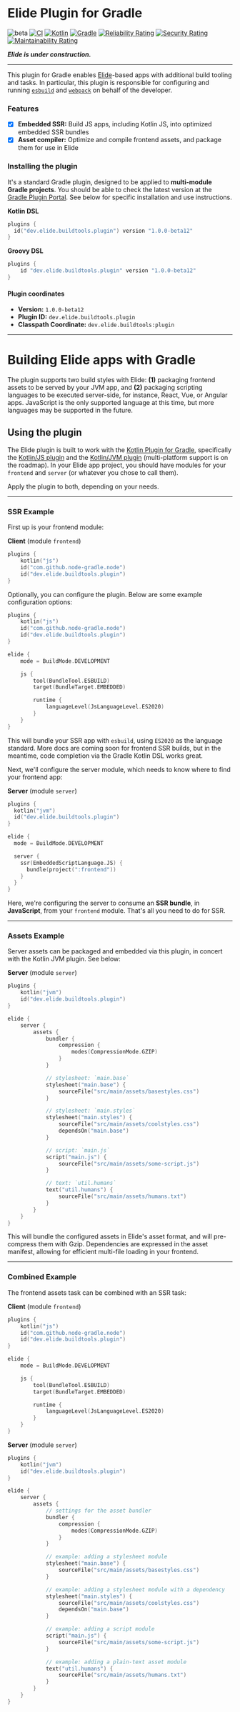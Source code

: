 # Elide Plugin for Gradle

![beta](https://img.shields.io/badge/status-beta-blue.svg)
[![CI](https://github.com/elide-dev/buildtools/actions/workflows/pre-merge.yaml/badge.svg)](https://github.com/elide-dev/buildtools/actions/workflows/pre-merge.yaml)
[![Kotlin](https://img.shields.io/badge/kotlin-1.7.21-blue.svg?logo=kotlin)](http://kotlinlang.org)
[![Gradle](https://img.shields.io/badge/gradle-7.x-blue.svg?logo=gradle)](http://gradle.org)
[![Reliability Rating](https://sonarcloud.io/api/project_badges/measure?project=elide-dev_buildtools&metric=reliability_rating)](https://sonarcloud.io/summary/new_code?id=elide-dev_buildtools)
[![Security Rating](https://sonarcloud.io/api/project_badges/measure?project=elide-dev_buildtools&metric=security_rating)](https://sonarcloud.io/summary/new_code?id=elide-dev_buildtools)
[![Maintainability Rating](https://sonarcloud.io/api/project_badges/measure?project=elide-dev_buildtools&metric=sqale_rating)](https://sonarcloud.io/summary/new_code?id=elide-dev_buildtools)

_**Elide is under construction.**_

<hr />

This plugin for Gradle enables [Elide](https://github.com/elide-dev)-based apps with additional build tooling and tasks.
In particular, this plugin is responsible for configuring and running [`esbuild`](https://esbuild.github.io) and
[`webpack`](https://webpack.js.org) on behalf of the developer.

### Features

-   [x] **Embedded SSR:** Build JS apps, including Kotlin JS, into optimized embedded SSR bundles
-   [x] **Asset compiler:** Optimize and compile frontend assets, and package them for use in Elide

### Installing the plugin

It's a standard Gradle plugin, designed to be applied to **multi-module Gradle projects**. You should be able to check
the latest version at the [Gradle Plugin Portal](https://plugins.gradle.org/plugin/dev.elide.buildtools.plugin). See
below for specific installation and use instructions.

**Kotlin DSL**

```kotlin
plugins {
  id("dev.elide.buildtools.plugin") version "1.0.0-beta12"
}
```

**Groovy DSL**

```groovy
plugins {
    id "dev.elide.buildtools.plugin" version "1.0.0-beta12"
}
```

#### Plugin coordinates

-   **Version:** `1.0.0-beta12`
-   **Plugin ID:** `dev.elide.buildtools.plugin`
-   **Classpath Coordinate:** `dev.elide.buildtools:plugin`

---

# Building Elide apps with Gradle

The plugin supports two build styles with Elide: **(1)** packaging frontend assets to be served by your JVM app, and
**(2)** packaging scripting languages to be executed server-side, for instance, React, Vue, or Angular apps. JavaScript
is the only supported language at this time, but more languages may be supported in the future.

## Using the plugin

The Elide plugin is built to work with the [Kotlin Plugin for Gradle][1], specifically the [Kotlin/JS plugin][2] and the
[Kotlin/JVM plugin][3] (multi-platform support is on the roadmap). In your Elide app project, you should have modules
for your `frontend` and `server` (or whatever you chose to call them).

Apply the plugin to both, depending on your needs.

---

### SSR Example

First up is your frontend module:

**Client** (module `frontend`)

```kotlin
plugins {
    kotlin("js")
    id("com.github.node-gradle.node")
    id("dev.elide.buildtools.plugin")
}
```

Optionally, you can configure the plugin. Below are some example configuration options:

```kotlin
plugins {
    kotlin("js")
    id("com.github.node-gradle.node")
    id("dev.elide.buildtools.plugin")
}

elide {
    mode = BuildMode.DEVELOPMENT

    js {
        tool(BundleTool.ESBUILD)
        target(BundleTarget.EMBEDDED)

        runtime {
            languageLevel(JsLanguageLevel.ES2020)
        }
    }
}
```

This will bundle your SSR app with `esbuild`, using `ES2020` as the language standard. More docs are coming soon for
frontend SSR builds, but in the meantime, code completion via the Gradle Kotlin DSL works great.

Next, we'll configure the server module, which needs to know where to find your frontend app:

**Server** (module `server`)

```kotlin
plugins {
  kotlin("jvm")
  id("dev.elide.buildtools.plugin")
}

elide {
  mode = BuildMode.DEVELOPMENT

  server {
    ssr(EmbeddedScriptLanguage.JS) {
      bundle(project(":frontend"))
    }
  }
}
```

Here, we're configuring the server to consume an **SSR bundle**, in **JavaScript**, from your `frontend` module. That's
all you need to do for SSR.

---

### Assets Example

Server assets can be packaged and embedded via this plugin, in concert with the Kotlin JVM plugin. See below:

**Server** (module `server`)

```kotlin
plugins {
    kotlin("jvm")
    id("dev.elide.buildtools.plugin")
}

elide {
    server {
        assets {
            bundler {
                compression {
                    modes(CompressionMode.GZIP)
                }
            }

            // stylesheet: `main.base`
            stylesheet("main.base") {
                sourceFile("src/main/assets/basestyles.css")
            }

            // stylesheet: `main.styles`
            stylesheet("main.styles") {
                sourceFile("src/main/assets/coolstyles.css")
                dependsOn("main.base")
            }

            // script: `main.js`
            script("main.js") {
                sourceFile("src/main/assets/some-script.js")
            }

            // text: `util.humans`
            text("util.humans") {
                sourceFile("src/main/assets/humans.txt")
            }
        }
    }
}
```

This will bundle the configured assets in Elide's asset format, and will pre-compress them with Gzip. Dependencies are
expressed in the asset manifest, allowing for efficient multi-file loading in your frontend.

---

### Combined Example

The frontend assets task can be combined with an SSR task:

**Client** (module `frontend`)

```kotlin
plugins {
    kotlin("js")
    id("com.github.node-gradle.node")
    id("dev.elide.buildtools.plugin")
}

elide {
    mode = BuildMode.DEVELOPMENT

    js {
        tool(BundleTool.ESBUILD)
        target(BundleTarget.EMBEDDED)

        runtime {
            languageLevel(JsLanguageLevel.ES2020)
        }
    }
}
```

**Server** (module `server`)

```kotlin
plugins {
    kotlin("jvm")
    id("dev.elide.buildtools.plugin")
}

elide {
    server {
        assets {
            // settings for the asset bundler
            bundler {
                compression {
                    modes(CompressionMode.GZIP)
                }
            }

            // example: adding a stylesheet module
            stylesheet("main.base") {
                sourceFile("src/main/assets/basestyles.css")
            }

            // example: adding a stylesheet module with a dependency
            stylesheet("main.styles") {
                sourceFile("src/main/assets/coolstyles.css")
                dependsOn("main.base")
            }

            // example: adding a script module
            script("main.js") {
                sourceFile("src/main/assets/some-script.js")
            }

            // example: adding a plain-text asset module
            text("util.humans") {
                sourceFile("src/main/assets/humans.txt")
            }
        }
    }
}
```

[1]: https://kotlinlang.org/docs/gradle.html
[2]: https://kotlinlang.org/docs/js-project-setup.html
[3]: https://kotlinlang.org/docs/jvm-get-started.html
